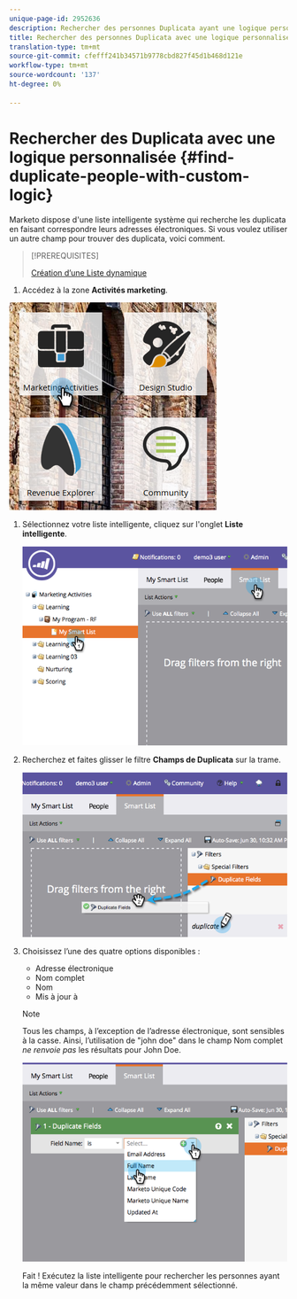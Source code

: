 ```yaml
---
unique-page-id: 2952636
description: Rechercher des personnes Duplicata ayant une logique personnalisée - Documentation marketing - Documentation du produit
title: Rechercher des personnes Duplicata avec une logique personnalisée
translation-type: tm+mt
source-git-commit: cfefff241b34571b9778cbd827f45d1b468d121e
workflow-type: tm+mt
source-wordcount: '137'
ht-degree: 0%

---
```



# Rechercher des Duplicata avec une logique personnalisée {#find-duplicate-people-with-custom-logic}

Marketo dispose d&#39;une liste intelligente système qui recherche les duplicata en faisant correspondre leurs adresses électroniques. Si vous voulez utiliser un autre champ pour trouver des duplicata, voici comment.

>[!PREREQUISITES]
>
>[Création d’une Liste dynamique](/help/marketo/product-docs/core-marketo-concepts/smart-lists-and-static-lists/creating-a-smart-list/create-a-smart-list.md)

1. Accédez à la zone **Activités marketing**.

![](assets/ma-2.png)

1. Sélectionnez votre liste intelligente, cliquez sur l&#39;onglet **Liste intelligente**.

   ![](assets/two-4.png)

1. Recherchez et faites glisser le filtre **Champs de Duplicata** sur la trame.

   ![](assets/three-4.png)

1. Choisissez l’une des quatre options disponibles :

   * Adresse électronique
   * Nom complet
   * Nom
   * Mis à jour à

   >[!NOTE]
   >
   >Tous les champs, à l’exception de l’adresse électronique, sont sensibles à la casse. Ainsi, l’utilisation de &quot;john doe&quot; dans le champ Nom complet _ne renvoie pas_ les résultats pour John Doe.

   ![](assets/four-2.png)

   Fait ! Exécutez la liste intelligente pour rechercher les personnes ayant la même valeur dans le champ précédemment sélectionné.
